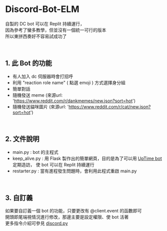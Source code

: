 # Discord-Bot-ELM

自製的 DC bot 可以在 Replit 持續運行， <br>
因為參考了蠻多教學，但並沒有一個統一可行的版本<br>
所以東拼西奏好不容易試成功了

<br>

## 1. 此 Bot 的功能
- 有人加入 dc 伺服器時會打招呼
- 利用 "reaction role name" ( 點選 emoji ) 方式選擇身分組
- 簡單對話
- 隨機發送 meme (來源url: 'https://www.reddit.com/r/dankmemes/new.json?sort=hot')
- 隨機發送貓咪圖片 (來源url: 'https://www.reddit.com/r/cat/new.json?sort=hot')
<br>

## 2. 文件說明
- main.py : bot 的主程式
- keep_alive.py : 用 Flask 製作出的簡單網頁，目的是為了可以用 [UpTime bot](https://uptimerobot.com/)定期造訪，
使 bot 可以在 Replit 持續運行
- restarter.py : 當有進程發生問題時，會利用此程式重啟 main.py
<br>

## 3. 自訂義
如果要自訂義一個 bot 的功能，只要更改有 @client.event 的函數即可<br>
開頭即尾端視情況進行修改，那邊主要是設定權限、使 bot 活著 <br>
更多指令介紹可參見 [discord.py](https://discordpy.readthedocs.io/en/stable/index.html)
